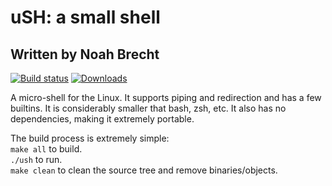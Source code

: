 # uSH: a small shell
## Written by Noah Brecht

[![Build status](https://img.shields.io/travis/noahb01/ush.svg)](https://travis-ci.org/noahb01/ush)
[![Downloads](https://img.shields.io/github/downloads/noahb01/ush/total.svg)](https://github.com/noahb01/ush/releases)

A micro-shell for the Linux. It supports piping and redirection and has a few builtins. It is considerably smaller that bash, zsh, etc.
It also has no dependencies, making it extremely portable.  
  
The build process is extremely simple:  
`make all` to build.  
`./ush` to run.  
`make clean` to clean the source tree and remove binaries/objects.  
